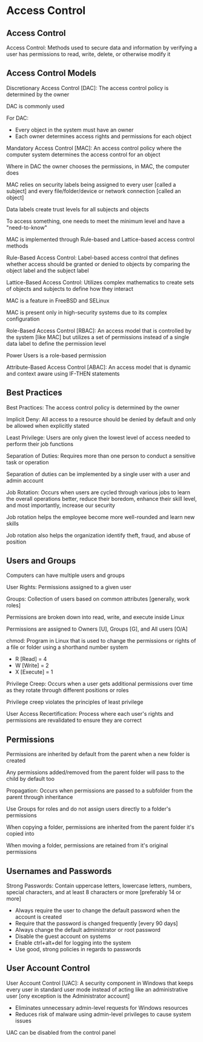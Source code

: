 # Access Control # 

## Access Control ## 

Access Control: Methods used to secure data and information by verifying a user has permissions to read, write, delete, or otherwise modify it 

## Access Control Models ## 

Discretionary Access Control [DAC]: The access control policy is determined by the owner 

DAC is commonly used 

For DAC: 
* Every object in the system must have an owner 
* Each owner determines access rights and permissions for each object 

Mandatory Access Control [MAC]: An access control policy where the computer system determines the access control for an object 

Where in DAC the owner chooses the permissions, in MAC, the computer does 

MAC relies on security labels being assigned to every user [called a subject] and every file/folder/device or network connection [called an object] 

Data labels create trust levels for all subjects and objects 

To access something, one needs to meet the minimum level and have a "need-to-know" 

MAC is implemented through Rule-based and Lattice-based access control methods 

Rule-Based Access Control: Label-based access control that defines whether access should be granted or denied to objects by comparing the object label and the subject label 

Lattice-Based Access Control: Utilizes complex mathematics to create sets of objects and subjects to define how they interact 

MAC is a feature in FreeBSD and SELinux 

MAC is present only in high-security systems due to its complex configuration 

Role-Based Access Control [RBAC]: An access model that is controlled by the system [like MAC] but utilizes a set of permissions instead of a single data label to define the permission level 

Power Users is a role-based permission 

Attribute-Based Access Control [ABAC]: An access model that is dynamic and context aware using IF-THEN statements 

## Best Practices ## 

Best Practices: The access control policy is determined by the owner 

Implicit Deny: All access to a resource should be denied by default and only be allowed when explicitly stated 

Least Privilege: Users are only given the lowest level of access needed to perform their job functions 

Separation of Duties: Requires more than one person to conduct a sensitive task or operation 

Separation of duties can be implemented by a single user with a user and admin account 

Job Rotation: Occurs when users are cycled through various jobs to learn the overall operations better, reduce their boredom, enhance their skill level, and most importantly, increase our security 

Job rotation helps the employee become more well-rounded and learn new skills 

Job rotation also helps the organization identify theft, fraud, and abuse of position 

## Users and Groups ## 

Computers can have multiple users and groups 

User Rights: Permissions assigned to a given user 

Groups: Collection of users based on common attributes [generally, work roles] 

Permissions are broken down into read, write, and execute inside Linux 

Permissions are assigned to Owners [U], Groups [G], and All users [O/A] 

chmod: Program in Linux that is used to change the permissions or rights of a file or folder using a shorthand number system 
* R [Read] = 4 
* W [Write] = 2 
* X [Execute] = 1 

Privilege Creep: Occurs when a user gets additional permissions over time as they rotate through different positions or roles 

Privilege creep violates the principles of least privilege 

User Access Recertification: Process where each user's rights and permissions are revalidated to ensure they are correct 

## Permissions ## 

Permissions are inherited by default from the parent when a new folder is created 

Any permissions added/removed from the parent folder will pass to the child by default too 

Propagation: Occurs when permissions are passed to a subfolder from the parent through inheritance 

Use Groups for roles and do not assign users directly to a folder's permissions 

When copying a folder, permissions are inherited from the parent folder it's copied into 

When moving a folder, permissions are retained from it's original permissions 

## Usernames and Passwords ## 

Strong Passwords: Contain uppercase letters, lowercase letters, numbers, special characters, and at least 8 characters or more [preferably 14 or more] 
* Always require the user to change the default password when the account is created 
* Require that the password is changed frequently [every 90 days] 
* Always change the default administrator or root password 
* Disable the guest account on systems 
* Enable ctrl+alt+del for logging into the system 
* Use good, strong policies in regards to passwords 

## User Account Control ## 

User Account Control [UAC]: A security component in Windows that keeps every user in standard user mode instead of acting like an administrative user [ony exception is the Administrator account] 
* Eliminates unnecessary admin-level requests for Windows resources 
* Reduces risk of malware using admin-level privileges to cause system issues 

UAC can be disabled from the control panel 